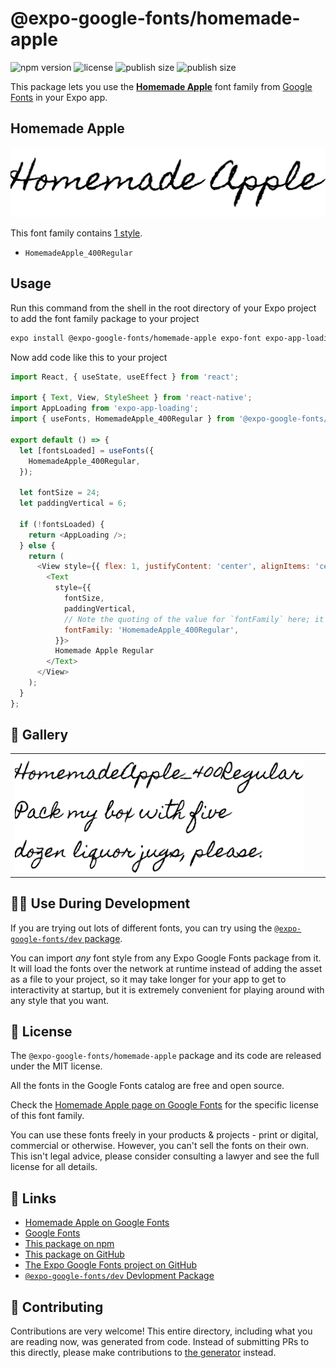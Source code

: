 # @expo-google-fonts/homemade-apple

![npm version](https://flat.badgen.net/npm/v/@expo-google-fonts/homemade-apple)
![license](https://flat.badgen.net/github/license/expo/google-fonts)
![publish size](https://flat.badgen.net/packagephobia/install/@expo-google-fonts/homemade-apple)
![publish size](https://flat.badgen.net/packagephobia/publish/@expo-google-fonts/homemade-apple)

This package lets you use the [**Homemade Apple**](https://fonts.google.com/specimen/Homemade+Apple) font family from [Google Fonts](https://fonts.google.com/) in your Expo app.

## Homemade Apple

![Homemade Apple](./font-family.png)

This font family contains [1 style](#-gallery).

- `HomemadeApple_400Regular`

## Usage

Run this command from the shell in the root directory of your Expo project to add the font family package to your project
```sh
expo install @expo-google-fonts/homemade-apple expo-font expo-app-loading
```

Now add code like this to your project
```js
import React, { useState, useEffect } from 'react';

import { Text, View, StyleSheet } from 'react-native';
import AppLoading from 'expo-app-loading';
import { useFonts, HomemadeApple_400Regular } from '@expo-google-fonts/homemade-apple';

export default () => {
  let [fontsLoaded] = useFonts({
    HomemadeApple_400Regular,
  });

  let fontSize = 24;
  let paddingVertical = 6;

  if (!fontsLoaded) {
    return <AppLoading />;
  } else {
    return (
      <View style={{ flex: 1, justifyContent: 'center', alignItems: 'center' }}>
        <Text
          style={{
            fontSize,
            paddingVertical,
            // Note the quoting of the value for `fontFamily` here; it expects a string!
            fontFamily: 'HomemadeApple_400Regular',
          }}>
          Homemade Apple Regular
        </Text>
      </View>
    );
  }
};

```

## 🔡 Gallery


||||
|-|-|-|
|![HomemadeApple_400Regular](./HomemadeApple_400Regular.ttf.png)||||


## 👩‍💻 Use During Development

If you are trying out lots of different fonts, you can try using the [`@expo-google-fonts/dev` package](https://github.com/expo/google-fonts/tree/master/font-packages/dev#readme).

You can import *any* font style from any Expo Google Fonts package from it. It will load the fonts
over the network at runtime instead of adding the asset as a file to your project, so it may take longer
for your app to get to interactivity at startup, but it is extremely convenient
for playing around with any style that you want.

## 📖 License

The `@expo-google-fonts/homemade-apple` package and its code are released under the MIT license.

All the fonts in the Google Fonts catalog are free and open source.

Check the [Homemade Apple page on Google Fonts](https://fonts.google.com/specimen/Homemade+Apple) for the specific license of this font family.

You can use these fonts freely in your products & projects - print or digital, commercial or otherwise. However, you can't sell the fonts on their own. This isn't legal advice, please consider consulting a lawyer and see the full license for all details.

## 🔗 Links

- [Homemade Apple on Google Fonts](https://fonts.google.com/specimen/Homemade+Apple)
- [Google Fonts](https://fonts.google.com/)
- [This package on npm](https://www.npmjs.com/package/@expo-google-fonts/homemade-apple)
- [This package on GitHub](https://github.com/expo/google-fonts/tree/master/font-packages/homemade-apple)
- [The Expo Google Fonts project on GitHub](https://github.com/expo/google-fonts)
- [`@expo-google-fonts/dev` Devlopment Package](https://github.com/expo/google-fonts/tree/master/font-packages/dev)

## 🤝 Contributing

Contributions are very welcome! This entire directory, including what you are reading now, was generated from code. Instead of submitting PRs to this directly, please make contributions to [the generator](https://github.com/expo/google-fonts/tree/master/packages/generator) instead.
